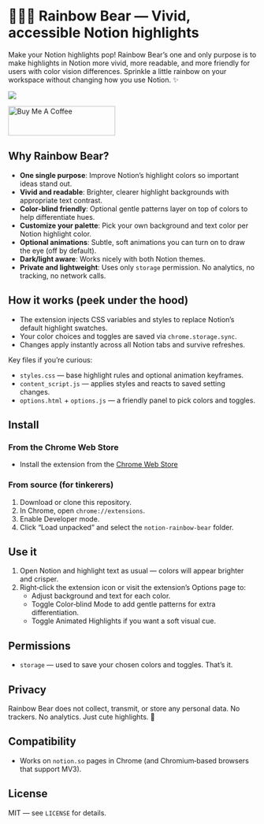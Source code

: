 # 🐻‍❄️🌈 Rainbow Bear — Vivid, accessible Notion highlights

Make your Notion highlights pop! Rainbow Bear’s one and only purpose is to make highlights in Notion more vivid, more readable, and more friendly for users with color vision differences. Sprinkle a little rainbow on your workspace without changing how you use Notion. ✨

![](./docs/poster.jpeg)

<a href="https://buymeacoffee.com/riiiiiiiiiina" target="_blank"><img src="https://cdn.buymeacoffee.com/buttons/v2/default-blue.png" alt="Buy Me A Coffee" style="height: 60px !important;width: 217px !important;" ></a>

## Why Rainbow Bear?

- **One single purpose**: Improve Notion’s highlight colors so important ideas stand out.
- **Vivid and readable**: Brighter, clearer highlight backgrounds with appropriate text contrast.
- **Color‑blind friendly**: Optional gentle patterns layer on top of colors to help differentiate hues.
- **Customize your palette**: Pick your own background and text color per Notion highlight color.
- **Optional animations**: Subtle, soft animations you can turn on to draw the eye (off by default).
- **Dark/light aware**: Works nicely with both Notion themes.
- **Private and lightweight**: Uses only `storage` permission. No analytics, no tracking, no network calls.

## How it works (peek under the hood)

- The extension injects CSS variables and styles to replace Notion’s default highlight swatches.
- Your color choices and toggles are saved via `chrome.storage.sync`.
- Changes apply instantly across all Notion tabs and survive refreshes.

Key files if you’re curious:

- `styles.css` — base highlight rules and optional animation keyframes.
- `content_script.js` — applies styles and reacts to saved setting changes.
- `options.html` + `options.js` — a friendly panel to pick colors and toggles.

## Install

### From the Chrome Web Store

- Install the extension from the [Chrome Web Store](https://chromewebstore.google.com/detail/rainbow-bear/ijcbmpcdgiodpmepmjffcfiblbehffch)

### From source (for tinkerers)

1. Download or clone this repository.
2. In Chrome, open `chrome://extensions`.
3. Enable Developer mode.
4. Click “Load unpacked” and select the `notion-rainbow-bear` folder.

## Use it

1. Open Notion and highlight text as usual — colors will appear brighter and crisper.
2. Right‑click the extension icon or visit the extension’s Options page to:
   - Adjust background and text for each color.
   - Toggle Color‑blind Mode to add gentle patterns for extra differentiation.
   - Toggle Animated Highlights if you want a soft visual cue.

## Permissions

- `storage` — used to save your chosen colors and toggles. That’s it.

## Privacy

Rainbow Bear does not collect, transmit, or store any personal data. No trackers. No analytics. Just cute highlights. 🐾

## Compatibility

- Works on `notion.so` pages in Chrome (and Chromium‑based browsers that support MV3).

## License

MIT — see `LICENSE` for details.
